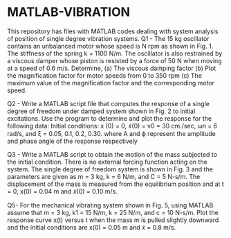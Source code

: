 # MATLAB-VIBRATION
This repository has files with MATLAB codes dealing with system analysis of position of single degree vibration systems.
Q1 - The 15 kg oscillator contains an unbalanced motor whose speed is N rpm as shown in Fig. 1. The stiffness of the spring k = 1100 N/m. The oscillator is also restrained by a viscous damper whose piston is resisted by a force of 50 N when moving at a speed of 0.6 m/s. Determine,
(a) The viscous damping factor
(b) Plot the magnification factor for motor speeds from 0 to 350 rpm
(c) The maximum value of the magnification factor and the corresponding motor speed.

Q2 - Write a MATLAB script file that computes the response of a single degree of freedom under damped system shown in Fig. 2 to initial excitations. Use the program to determine and plot the response for the following data: Initial conditions: 
x (0) = 0, 𝑥̇(0) = v0 = 30 cm./sec,
ωn = 6 rad/s, and ξ = 0.05, 0.1, 0.2, 0.30.
where A and ϕ represent the amplitude and phase angle of the response respectively

Q3 - Write a MATLAB script to obtain the motion of the mass subjected to the initial condition. There is no external forcing function acting on the system. The single degree of freedom system is shown in Fig. 3 and the parameters are given as m = 3 kg, k = 6 N/m, and C = 5 N-s/m. The displacement of the mass is measured from the equilibrium position and at t = 0, x(0) = 0.04 m and 𝑥̇(0) = 0.10 m/s. 

Q5- For the mechanical vibrating system shown in Fig. 5, using MATLAB assume that m = 3 kg, k1 = 15 N/m, k = 25 N/m, and c = 10 N-s/m. Plot the response curve x(t) versus t when the mass m is pulled slightly downward and the initial conditions are x(0) = 0.05 m and 𝑥̇ = 0.8 m/s. 
